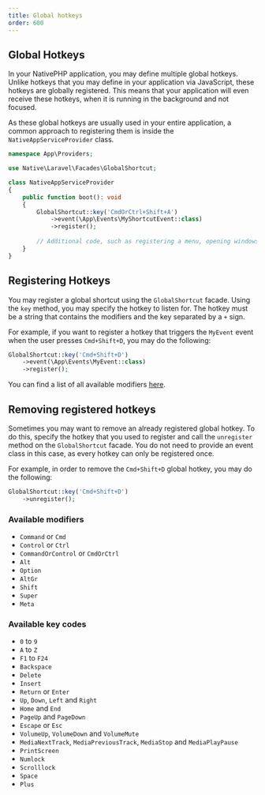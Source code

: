 ```yaml
---
title: Global hotkeys
order: 600
---
```


## Global Hotkeys 

In your NativePHP application, you may define multiple global hotkeys.
Unlike hotkeys that you may define in your application via JavaScript, these hotkeys are globally registered. This means that your application will even receive these hotkeys, when it is running in the background and not focused.

As these global hotkeys are usually used in your entire application, a common approach to registering them is inside the `NativeAppServiceProvider` class.

```php
namespace App\Providers;

use Native\Laravel\Facades\GlobalShortcut;

class NativeAppServiceProvider
{
    public function boot(): void
    {
        GlobalShortcut::key('CmdOrCtrl+Shift+A')
            ->event(\App\Events\MyShortcutEvent::class)
            ->register();
            
        // Additional code, such as registering a menu, opening windows, etc.
    }
}
```

## Registering Hotkeys

You may register a global shortcut using the `GlobalShortcut` facade.
Using the `key` method, you may specify the hotkey to listen for. The hotkey must be a string that contains the modifiers and the key separated by a `+` sign.

For example, if you want to register a hotkey that triggers the `MyEvent` event when the user presses `Cmd+Shift+D`, you may do the following:

```php
GlobalShortcut::key('Cmd+Shift+D')
    ->event(\App\Events\MyEvent::class)
    ->register();
```

You can find a list of all available modifiers [here](#available-modifiers).

## Removing registered hotkeys

Sometimes you may want to remove an already registered global hotkey.
To do this, specify the hotkey that you used to register and call the `unregister` method on the `GlobalShortcut` facade.
You do not need to provide an event class in this case, as every hotkey can only be registered once.

For example, in order to remove the `Cmd+Shift+D` global hotkey, you may do the following:

```php
GlobalShortcut::key('Cmd+Shift+D')
    ->unregister();
```

### Available modifiers
* `Command` or `Cmd`
* `Control` or `Ctrl`
* `CommandOrControl` or `CmdOrCtrl`
* `Alt`
* `Option`
* `AltGr`
* `Shift`
* `Super`
* `Meta`

### Available key codes

* `0` to `9`
* `A` to `Z`
* `F1` to `F24`
* `Backspace`
* `Delete`
* `Insert`
* `Return` or `Enter`
* `Up`, `Down`, `Left` and `Right`
* `Home` and `End`
* `PageUp` and `PageDown`
* `Escape` or `Esc`
* `VolumeUp`, `VolumeDown` and `VolumeMute`
* `MediaNextTrack`, `MediaPreviousTrack`, `MediaStop` and `MediaPlayPause`
* `PrintScreen`
* `Numlock`
* `Scrolllock`
* `Space`
* `Plus`
